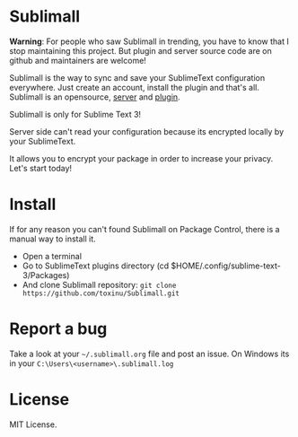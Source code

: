 Sublimall
=========

**Warning**: For people who saw Sublimall in trending, you have to know that I stop maintaining this project. But plugin and server source code are on github and maintainers are welcome!

Sublimall is the way to sync and save your SublimeText configuration everywhere. Just create an account, install the plugin and that's all.
Sublimall is an opensource, [server](https://github.com/socketubs/sublimall-server) and [plugin](https://github.com/socketubs/Sublimall).

Sublimall is only for Sublime Text 3!

Server side can't read your configuration because its encrypted locally by your SublimeText.

It allows you to encrypt your package in order to increase your privacy. Let's start today!

Install
=======

If for any reason you can't found Sublimall on Package Control, there is a manual way to install it.

* Open a terminal
* Go to SublimeText plugins directory (cd $HOME/.config/sublime-text-3/Packages)
* And clone Sublimall repository: ``git clone https://github.com/toxinu/Sublimall.git``

Report a bug
============

Take a look at your ``~/.sublimall.org`` file and post an issue.
On Windows its in your ``C:\Users\<username>\.sublimall.log``

License
=======

MIT License.
